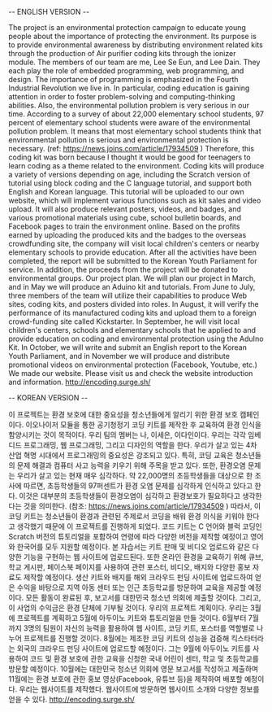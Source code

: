 -- ENGLISH VERSION --

The project is an environmental protection campaign to educate young people about the importance of protecting the environment. Its purpose is to provide environmental awareness by distributing environment related kits through the production of Air purifier coding kits through the ionizer module.
The members of our team are me, Lee Se Eun, and Lee Dain. They each play the role of embedded programming, web programming, and design.
The importance of programming is emphasized in the Fourth Industrial Revolution we live in. In particular, coding education is gaining attention in order to foster problem-solving and computing-thinking abilities. Also, the environmental pollution problem is very serious in our time. According to a survey of about 22,000 elementary school students, 97 percent of elementary school students were aware of the environmental pollution problem. It means that most elementary school students think that environmental pollution is serious and environmental protection is necessary. (ref: https://news.joins.com/article/17934509 ) Therefore, this coding kit was born because I thought it would be good for teenagers to learn coding as a theme related to the environment.
Coding kits will produce a variety of versions depending on age, including the Scratch version of tutorial using block coding and the C language tutorial, and support both English and Korean language. This tutorial will be uploaded to our own website, which will implement various functions such as kit sales and video upload. It will also produce relevant posters, videos, and badges, and various promotional materials using cube, school bulletin boards, and Facebook pages to train the environment online.
Based on the profits earned by uploading the produced kits and the badges to the overseas crowdfunding site, the company will visit local children's centers or nearby elementary schools to provide education. After all the activities have been completed, the report will be submitted to the Korean Youth Parliament for service. In addition, the proceeds from the project will be donated to environmental groups.
Our project plan. We will plan our project in March, and in May we will produce an Aduino kit and tutorials. From June to July, three members of the team will utilize their capabilities to produce Web sites, coding kits, and posters divided into roles. In August, it will verify the performance of its manufactured coding kits and upload them to a foreign crowd-funding site called Kickstarter. In September, he will visit local children's centers, schools and elementary schools that he applied to and provide education on coding and environmental protection using the AduIno Kit.
In October, we will write and submit an English report to the Korean Youth Parliament, and in November we will produce and distribute promotional videos on environmental protection (Facebook, Youtube, etc.)
We made our website. Please visit us and check the website introduction and information. http://encoding.surge.sh/

-- KOREAN VERSION --

이 프로젝트는 환경 보호에 대한 중요성을 청소년들에게 알리기 위한 환경 보호 캠페인이다. 이오나이저 모듈을 통한 공기청정기 코딩 키트를 제작한 후 교육하여 환경 인식을 함양시키는 것이 목적이다.
우리 팀의 멤버는 나, 이세은, 이다인이다. 우리는 각각 임베디드 프로그래밍, 웹 프로그래밍, 그리고 디자인의 역할을 한다.
우리가 살고 있는 4차 산업 혁명 시대에서 프로그래밍의 중요성은 강조되고 있다. 특히, 코딩 교육은 청소년들의 문제 해결과 컴퓨터 사고 능력을 키우기 위해 주목을 받고 있다. 또한, 환경오염 문제는 우리가 살고 있는 현재 매우 심각하다. 약 22,000명의 초등학생들을 대상으로 한 조사에 따르면, 초등학생들의 97퍼센트가 환경 오염 문제를 심각하게 인식하고 있다고 한다. 이것은 대부분의 초등학생들이 환경오염이 심각하고 환경보호가 필요하다고 생각한다는 것을 의미한다. (참조: https://news.joins.com/article/17934509 ) 따라서, 이 코딩 키트는 청소년들이 환경과 관련된 주제로서 코딩을 배워 환경 의식을 키워야 한다고 생각했기 때문에 이 프로젝트를 진행하게 되었다.
코드 키트는 C 언어와 블럭 코딩인 Scratch 버전의 튜토리얼을 포함하여 연령에 따라 다양한 버전을 제작할 예정이고 영어와 한국어를 모두 지원할 예정이다. 본 자습서는 키트 판매 및 비디오 업로드와 같은 다양한 기능을 구현하는 웹 사이트에 업로드된다. 또한 온라인 환경을 교육하기 위해 큐브, 학교 게시판, 페이스북 페이지를 사용하여 관련 포스터, 비디오, 배지와 다양한 홍보 자료도 제작할 예정이다.
생산 키트와 배지를 해외 크라우드 펀딩 사이트에 업로드하여 얻은 수익을 바탕으로 지역 아동 센터 또는 인근 초등학교를 방문하여 교육을 제공할 예정이다. 모든 활동이 완료된 후, 보고서를 대한민국 청소년 의회에 제출할 것이다. 그리고, 이 사업의 수익금은 환경 단체에 기부될 것이다.
우리의 프로젝트 계획이다. 우리는 3월에 프로젝트를 계획하고 5월에 아두이노 키트와 튜토리얼을 만들 것이다. 6월부터 7월까지 3명의 팀원이 자신의 능력을 활용하여 웹 사이트, 코딩 키트, 포스터를 역할별로 나누어 프로젝트를 진행할 것이다. 8월에는 제조한 코딩 키트의 성능을 검증해 킥스타터라는 외국의 크라우드 펀딩 사이트에 업로드할 예정이다. 그는 9월에 아두이노 키트를 사용하여 코드 및 환경 보호에 관한 교육을 신청한 국내 어린이 센터, 학교 및 초등학교를 방문할 예정이다.
10월에는 대한민국 청소년 의회에 영문 보고서를 작성하고 제출하며 11월에는 환경 보호에 관한 홍보 영상(Facebook, 유튜브 등)을 제작하여 배포할 예정이다.
우리는 웹사이트를 제작했다. 웹사이트에 방문하면 웹사이트 소개와 다양한 정보를 얻을 수 있다. http://encoding.surge.sh/
